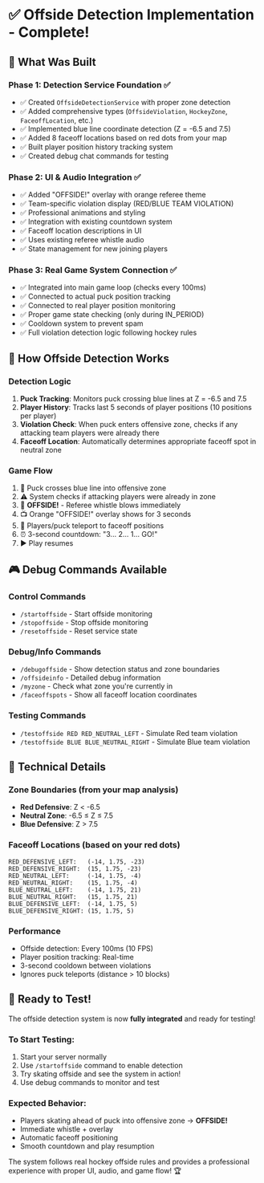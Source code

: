 # ✅ Offside Detection Implementation - Complete!

## 🎯 What Was Built

### **Phase 1: Detection Service Foundation** ✅
- ✅ Created `OffsideDetectionService` with proper zone detection
- ✅ Added comprehensive types (`OffsideViolation`, `HockeyZone`, `FaceoffLocation`, etc.)
- ✅ Implemented blue line coordinate detection (Z = -6.5 and 7.5)
- ✅ Added 8 faceoff locations based on red dots from your map
- ✅ Built player position history tracking system
- ✅ Created debug chat commands for testing

### **Phase 2: UI & Audio Integration** ✅  
- ✅ Added "OFFSIDE!" overlay with orange referee theme
- ✅ Team-specific violation display (RED/BLUE TEAM VIOLATION)
- ✅ Professional animations and styling
- ✅ Integration with existing countdown system
- ✅ Faceoff location descriptions in UI
- ✅ Uses existing referee whistle audio
- ✅ State management for new joining players

### **Phase 3: Real Game System Connection** ✅
- ✅ Integrated into main game loop (checks every 100ms)
- ✅ Connected to actual puck position tracking
- ✅ Connected to real player position monitoring
- ✅ Proper game state checking (only during IN_PERIOD)
- ✅ Cooldown system to prevent spam
- ✅ Full violation detection logic following hockey rules

## 🏒 How Offside Detection Works

### **Detection Logic**
1. **Puck Tracking**: Monitors puck crossing blue lines at Z = -6.5 and 7.5
2. **Player History**: Tracks last 5 seconds of player positions (10 positions per player)
3. **Violation Check**: When puck enters offensive zone, checks if any attacking team players were already there
4. **Faceoff Location**: Automatically determines appropriate faceoff spot in neutral zone

### **Game Flow**
1. 🔵 Puck crosses blue line into offensive zone
2. ⚠️ System checks if attacking players were already in zone
3. 🎺 **OFFSIDE!** - Referee whistle blows immediately  
4. 📺 Orange "OFFSIDE!" overlay shows for 3 seconds
5. 🏃 Players/puck teleport to faceoff positions
6. ⏰ 3-second countdown: "3... 2... 1... GO!"
7. ▶️ Play resumes

## 🎮 Debug Commands Available

### **Control Commands**
- `/startoffside` - Start offside monitoring
- `/stopoffside` - Stop offside monitoring
- `/resetoffside` - Reset service state

### **Debug/Info Commands**  
- `/debugoffside` - Show detection status and zone boundaries
- `/offsideinfo` - Detailed debug information
- `/myzone` - Check what zone you're currently in
- `/faceoffspots` - Show all faceoff location coordinates

### **Testing Commands**
- `/testoffside RED RED_NEUTRAL_LEFT` - Simulate Red team violation
- `/testoffside BLUE BLUE_NEUTRAL_RIGHT` - Simulate Blue team violation

## 🔧 Technical Details

### **Zone Boundaries** (from your map analysis)
- **Red Defensive**: Z < -6.5 
- **Neutral Zone**: -6.5 ≤ Z ≤ 7.5
- **Blue Defensive**: Z > 7.5

### **Faceoff Locations** (based on your red dots)
```
RED_DEFENSIVE_LEFT:   (-14, 1.75, -23)
RED_DEFENSIVE_RIGHT:  (15, 1.75, -23)
RED_NEUTRAL_LEFT:     (-14, 1.75, -4)
RED_NEUTRAL_RIGHT:    (15, 1.75, -4)
BLUE_NEUTRAL_LEFT:    (-14, 1.75, 21)
BLUE_NEUTRAL_RIGHT:   (15, 1.75, 21)
BLUE_DEFENSIVE_LEFT:  (-14, 1.75, 5)
BLUE_DEFENSIVE_RIGHT: (15, 1.75, 5)
```

### **Performance**
- Offside detection: Every 100ms (10 FPS)
- Player position tracking: Real-time
- 3-second cooldown between violations
- Ignores puck teleports (distance > 10 blocks)

## 🚀 Ready to Test!

The offside detection system is now **fully integrated** and ready for testing! 

### **To Start Testing:**
1. Start your server normally
2. Use `/startoffside` command to enable detection
3. Try skating offside and see the system in action!
4. Use debug commands to monitor and test

### **Expected Behavior:**
- Players skating ahead of puck into offensive zone → **OFFSIDE!**
- Immediate whistle + overlay
- Automatic faceoff positioning
- Smooth countdown and play resumption

The system follows real hockey offside rules and provides a professional experience with proper UI, audio, and game flow! 🏆 